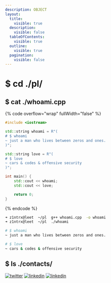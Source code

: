 ```yaml
---
description: OBJECT
layout:
  title:
    visible: true
  description:
    visible: false
  tableOfContents:
    visible: true
  outline:
    visible: true
  pagination:
    visible: false
---
```


# $ cd ./pl/

## $ cat ./whoami.cpp

{% code overflow="wrap" fullWidth="false" %}
```cpp
#include <iostream>

std::string whoami = R"(
# $ whoami
~ just a man who lives between zeros and ones.
)";

std::string love = R"(
# $ love
~ cars & codes & offensive security
)";

int main() {
    std::cout << whoami;
    std::cout << love;

    return 0;
}
```
{% endcode %}

```bash
➜ z1ntrx@leet  ~/pl  g++ whoami.cpp  -o whoami
➜ z1ntrx@leet  ~/pl  ./whoami                                       

# $ whoami
~ just a man who lives between zeros and ones.

# $ love
~ cars & codes & offensive security
```

## $ ls ./contacts/

[<img src="https://skillicons.dev/icons?i=twitter&#x26;&#x26;perline=1" alt="twitter" data-size="line">](https://twitter.com/71ntr)  [<img src="https://skillicons.dev/icons?i=linkedin&#x26;&#x26;perline=1" alt="linkedin" data-size="line">](https://www.linkedin.com/in/71ntr/)  [<img src="https://skillicons.dev/icons?i=github&#x26;&#x26;perline=1" alt="linkedin" data-size="line">](https://github.com/Hunt3r0x)
